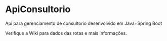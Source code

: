 # ApiConsultorio
Api para gerenciamento de consultorio desenvolvido em Java+Spring Boot

Verifique a Wiki para dados das rotas e mais informações.
